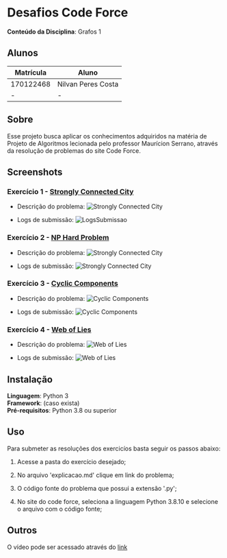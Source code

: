 # Desafios Code Force

**Conteúdo da Disciplina**: Grafos 1<br>

## Alunos
|Matrícula | Aluno |
| -- | -- |
| 170122468  |  Nilvan Peres Costa |
| -  |  - |

## Sobre 
Esse projeto busca aplicar os conhecimentos adquiridos na matéria de Projeto de Algoritmos lecionada pelo professor Maurícion Serrano, através da resolução de problemas do site Code Force.

## Screenshots

### Exercício 1 - [Strongly Connected City](https://codeforces.com/group/ibNhxWfOek/contest/341358/problem/J)

- Descrição do problema:
![Strongly Connected City](./StronglyConnectedCity/assets/Explanation.png)

- Logs de submissão:
![LogsSubmissao](./StronglyConnectedCity/assets/SubMissionLogs.png)

### Exercício 2 - [NP Hard Problem](https://codeforces.com/problemset/problem/687/A)

- Descrição do problema:
![Strongly Connected City](./NP-HardProblem/assets/NP-LogProble.png)

- Logs de submissão:
![Strongly Connected City](./NP-HardProblem/assets/Logs.png)

### Exercício 3 - [Cyclic Components](https://codeforces.com/contest/977/problem/E)

- Descrição do problema:
![Cyclic Components](./CyclicComponents/assets/CyclicComponents.png)

- Logs de submissão:
![Cyclic Components](./CyclicComponents/assets/Logs.png)

### Exercício 4 - [Web of Lies](https://codeforces.com/contest/1549/problem/C)

- Descrição do problema:
![Web of Lies](./WebOfLies/assets/WebOfLies.png)

- Logs de submissão:
![Web of Lies](./WebOfLies/assets/Logs.png)


## Instalação 
**Linguagem**: Python 3<br>
**Framework**: (caso exista)<br>
**Pré-requisitos**: Python 3.8 ou superior<br>

## Uso 

Para submeter as resoluções dos exercicíos basta seguir os passos abaixo:

1. Acesse a pasta do exercício desejado;

2. No arquivo 'explicacao.md' clique em link do problema;

3. O código fonte do problema que possui a extensão '.py';

4. No site do code force, seleciona a linguagem Python 3.8.10 e selecione o arquivo com o código fonte;

## Outros 
O vídeo pode ser acessado através do
[link]()




